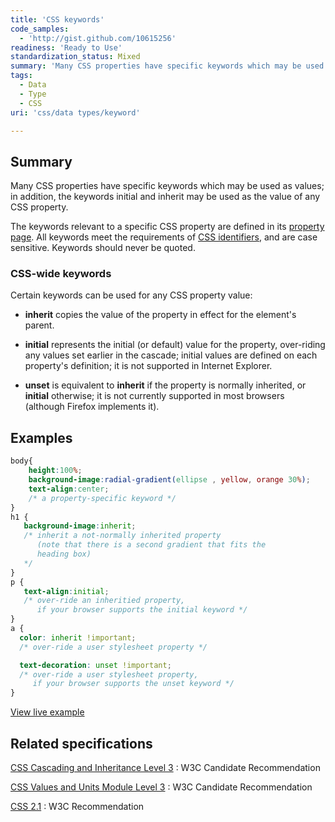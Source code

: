 ```yaml
---
title: 'CSS keywords'
code_samples:
  - 'http://gist.github.com/10615256'
readiness: 'Ready to Use'
standardization_status: Mixed
summary: 'Many CSS properties have specific keywords which may be used as values; in addition, the keywords initial and inherit may be used as the value of any CSS property.'
tags:
  - Data
  - Type
  - CSS
uri: 'css/data types/keyword'

---
```

## Summary

Many CSS properties have specific keywords which may be used as values; in addition, the keywords initial and inherit may be used as the value of any CSS property.

 The keywords relevant to a specific CSS property are defined in its [property page](/css/properties). All keywords meet the requirements of [CSS identifiers](/css/data_types/custom_ident), and are case sensitive. Keywords should never be quoted.

### CSS-wide keywords

Certain keywords can be used for any CSS property value:

-   **inherit** copies the value of the property in effect for the element's parent.

-   **initial** represents the initial (or default) value for the property, over-riding any values set earlier in the cascade; initial values are defined on each property's definition; it is not supported in Internet Explorer.

-   **unset** is equivalent to **inherit** if the property is normally inherited, or **initial** otherwise; it is not currently supported in most browsers (although Firefox implements it).

## Examples

``` css
body{
    height:100%;
    background-image:radial-gradient(ellipse , yellow, orange 30%);
    text-align:center;
    /* a property-specific keyword */
}
h1 {
   background-image:inherit;
   /* inherit a not-normally inherited property
      (note that there is a second gradient that fits the
      heading box)
   */
}
p {
   text-align:initial;
   /* over-ride an inheritied property,
      if your browser supports the initial keyword */
}
a {
  color: inherit !important;
  /* over-ride a user stylesheet property */

  text-decoration: unset !important;
  /* over-ride a user stylesheet property,
     if your browser supports the unset keyword */
}
```

[View live example](http://code.webplatform.org/gist/10615256)

## Related specifications

[CSS Cascading and Inheritance Level 3](http://www.w3.org/TR/css3-cascade/#inherit-initial)
:   W3C Candidate Recommendation

[CSS Values and Units Module Level 3](http://www.w3.org/TR/css3-values/#keywords)
:   W3C Candidate Recommendation

[CSS 2.1](http://www.w3.org/TR/CSS21/cascade.html#value-def-inherit)
:   W3C Recommendation
